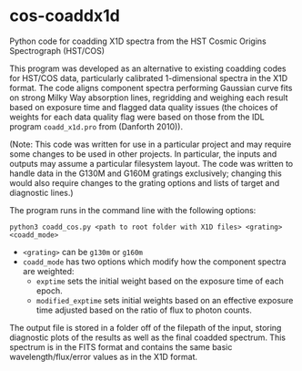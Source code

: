 # cos-coaddx1d
Python code for coadding X1D spectra from the HST Cosmic Origins Spectrograph (HST/COS)

This program was developed as an alternative to existing coadding codes for HST/COS data, particularly calibrated 1-dimensional spectra in the X1D format. The code aligns component spectra performing Gaussian curve fits on strong Milky Way absorption lines, regridding and weighing each result based on exposure time and flagged data quality issues (the choices of weights for each data quality flag were based on those from the IDL program `coadd_x1d.pro` from (Danforth 2010)).

(Note: This code was written for use in a particular project and may require some changes to be used in other projects. In particular, the inputs and outputs may assume a particular filesystem layout. The code was written to handle data in the G130M and G160M gratings exclusively; changing this would also require changes to the grating options and lists of target and diagnostic lines.)

The program runs in the command line with the following options:

`python3 coadd_cos.py <path to root folder with X1D files> <grating> <coadd_mode>`
- `<grating>` can be `g130m` or `g160m`
- `coadd_mode` has two options which modify how the component spectra are weighted:
    - `exptime` sets the initial weight based on the exposure time of each epoch.
    - `modified_exptime` sets initial weights based on an effective exposure time adjusted based on the ratio of flux to photon counts.

The output file is stored in a folder off of the filepath of the input, storing diagnostic plots of the results as well as the final coadded spectrum. This spectrum is in the FITS format and contains the same basic wavelength/flux/error values as in the X1D format.